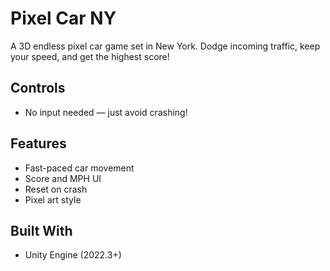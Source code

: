 # Pixel Car NY

A 3D endless pixel car game set in New York. Dodge incoming traffic, keep your speed, and get the highest score!

## Controls
- No input needed — just avoid crashing!

## Features
- Fast-paced car movement
- Score and MPH UI
- Reset on crash
- Pixel art style

## Built With
- Unity Engine (2022.3+)
